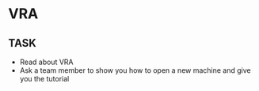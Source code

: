# VRA

## TASK
* Read about VRA
* Ask a team member to show you how to open a new machine and give you the tutorial
